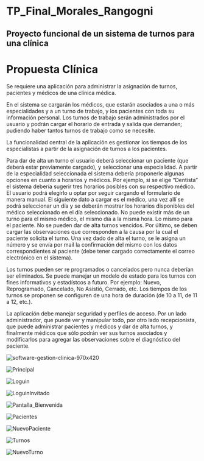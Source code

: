 # TP_Final_Morales_Rangogni
## Proyecto funcional de un sistema de turnos para una clínica

# Propuesta Clínica

Se requiere una aplicación para administrar la asignación de turnos, pacientes y médicos de una
clínica médica.

En el sistema se cargarán los médicos, que estarán asociados a una o más especialidades y a un
turno de trabajo, y los pacientes con toda su información personal. Los turnos de trabajo serán
administrados por el usuario y podrán cargar el horario de entrada y salida que demanden;
pudiendo haber tantos turnos de trabajo como se necesite.

La funcionalidad central de la aplicación es gestionar los tiempos de los especialistas a partir de la
asignación de turnos a los pacientes.

Para dar de alta un turno el usuario deberá seleccionar un paciente (que deberá estar previamente cargado), y seleccionar una especialidad. A partir de la especialidad seleccionada el sistema debería proponerle algunas opciones en cuanto a horarios y médicos. Por ejemplo, si se elige “Dentista” el sistema debería sugerir tres horarios posibles con su respectivo médico. El usuario podrá elegirlo u optar por seguir cargando el formulario de manera manual. El siguiente dato a cargar es el médico, una vez allí se podrá seleccionar un día y se deberán mostrar los horarios disponibles del médico seleccionado en el día seleccionado.
No puede existir más de un turno para el mismo médico, el mismo día a la misma hora. Lo mismo
para el paciente. No se pueden dar de alta turnos vencidos. Por último, se deben cargar las
observaciones que corresponden a la causa por la cual el paciente solicita el turno. Una vez dado
de alta el turno, se le asigna un número y se envía por mail la confirmación del mismo con los
datos correspondientes al paciente (debe tener cargado correctamente el correo electrónico en el
sistema).

Los turnos pueden ser re programados o cancelados pero nunca deberían ser eliminados.
Se puede manejar un modelo de estado para los turnos con fines informativos y estadístcos a futuro. Por ejemplo: Nuevo, Reprogramado, Cancelado, No Asistió, Cerrado, etc.
Los tiempos de los turnos se proponen se configuren de una hora de duración (de 10 a 11, de 11
a 12, etc.).

La aplicación debe manejar seguridad y perfiles de acceso. Por un lado administrador, que puede
ver y manipular todo, por otro lado recepcionista, que puede administrar pacientes y médicos y
dar de alta turnos, y finalmente médicos que sólo podrán ver sus turnos asociados y modificarlos para agregar las observaciones sobre el diagnóstico del paciente.

![software-gestion-clinica-970x420](https://user-images.githubusercontent.com/84431245/196691760-8b4e56c8-fad0-4391-bd8b-8cc521552899.jpg)

![Principal](https://user-images.githubusercontent.com/84431245/220785935-45e95318-d093-48e5-b19a-d21134764317.png)

![Loguin](https://user-images.githubusercontent.com/84431245/220785979-6f08c729-238c-4bfd-864f-7690de000cca.png)

![LoguinInvitado](https://user-images.githubusercontent.com/84431245/220786000-2324001e-1c83-4266-bc94-5951b30c66d0.png)

![Pantalla_Bienvenida](https://user-images.githubusercontent.com/84431245/220786020-7eebf278-48f5-4312-92e1-e767cc35f5d3.png)

![Pacientes](https://user-images.githubusercontent.com/84431245/220786058-88191fc2-5d0f-46f4-a003-87090c517e00.png)

![NuevoPaciente](https://user-images.githubusercontent.com/84431245/220786084-415ca52a-95aa-45b6-93da-84f2f72ec592.png)

![Turnos](https://user-images.githubusercontent.com/84431245/220786116-5af25b42-3f4d-4132-9264-8bb0d3e89402.png)

![NuevoTurno](https://user-images.githubusercontent.com/84431245/220786129-9f2d1aab-3c7b-4fb8-8389-ec9f521bbcbf.png)










